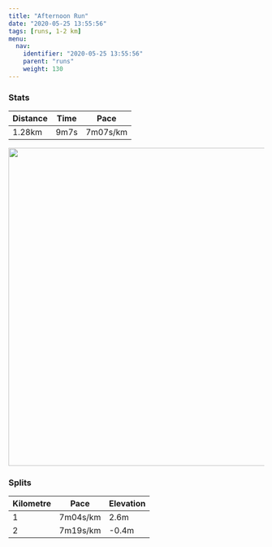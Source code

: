 ```yaml
---
title: "Afternoon Run"
date: "2020-05-25 13:55:56"
tags: [runs, 1-2 km]
menu:
  nav:
    identifier: "2020-05-25 13:55:56"
    parent: "runs"
    weight: 130
---
```


### Stats

| Distance | Time | Pace |
|----------|------|------|
|1.28km|9m7s|7m07s/km|

<img src='https://maps.googleapis.com/maps/api/staticmap?maptype=terrain&path=enc:{jjeItcyLEBQYEWIYAYHaBJMLKd@Of@e@`@SNO^k@l@aAPQD]Ww@QSUq@DSHDFADFf@hANh@NZ^tADHNLD@DAh@y@Na@R]BS?g@OsAAM[y@o@{@]WUBWPMNQbAK`@CX@P^~@|@zALp@JVJFJC~@qBDi@?i@OoAQo@We@i@g@QGS?QFQNEF]zAEt@HXx@fBj@zARTDAHKz@cB&key=AIzaSyBPVQ_iynBzLujdhfLzy8Z-5zczbktE55k&size=800x800&scale=2&markers=color:yellow|label:S|53.47006,-2.26379&markers=color:green|label:F|53.468059999999994,-2.261499999999998' width='625' />

### Splits

| Kilometre | Pace | Elevation |
|------|------|-----------|
|1|7m04s/km|2.6m|
|2|7m19s/km|-0.4m|
